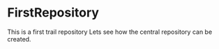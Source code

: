 # FirstRepository
This is a first trail repository
Lets see how the central repository can be created.
